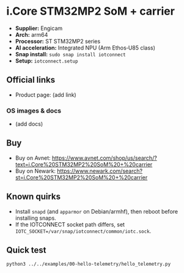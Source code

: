 # i.Core STM32MP2 SoM + carrier

- **Supplier:** Engicam
- **Arch:** arm64
- **Processor:** ST STM32MP2 series
- **AI acceleration:** Integrated NPU (Arm Ethos‑U85 class)
- **Snap install:** `sudo snap install iotconnect`
- **Setup:** `iotconnect.setup`

## Official links
- Product page: (add link)

### OS images & docs
- (add docs)

## Buy
- Buy on Avnet: https://www.avnet.com/shop/us/search/?text=i.Core%20STM32MP2%20SoM%20+%20carrier
- Buy on Newark: https://www.newark.com/search?st=i.Core%20STM32MP2%20SoM%20+%20carrier

## Known quirks
- Install `snapd` (and `apparmor` on Debian/armhf), then reboot before installing snaps.
- If the IOTCONNECT socket path differs, set `IOTC_SOCKET=/var/snap/iotconnect/common/iotc.sock`.

## Quick test
```bash
python3 ../../examples/00-hello-telemetry/hello_telemetry.py
```
